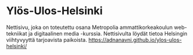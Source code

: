 # Ylös-Ulos-Helsinki
Nettisivu, joka on toteutettu osana Metropolia ammattikorkeakoulun web-tekniikat ja digitaalinen media -kurssia.
Nettisivulta löydät tietoa Helsingin viihtyvyyttä tarjoavista paikoista.
https://adnanavni.github.io/ylos-ulos-helsinki/

